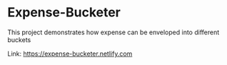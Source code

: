 # Expense-Bucketer
This project demonstrates how expense can be enveloped into different buckets


Link: https://expense-bucketer.netlify.com